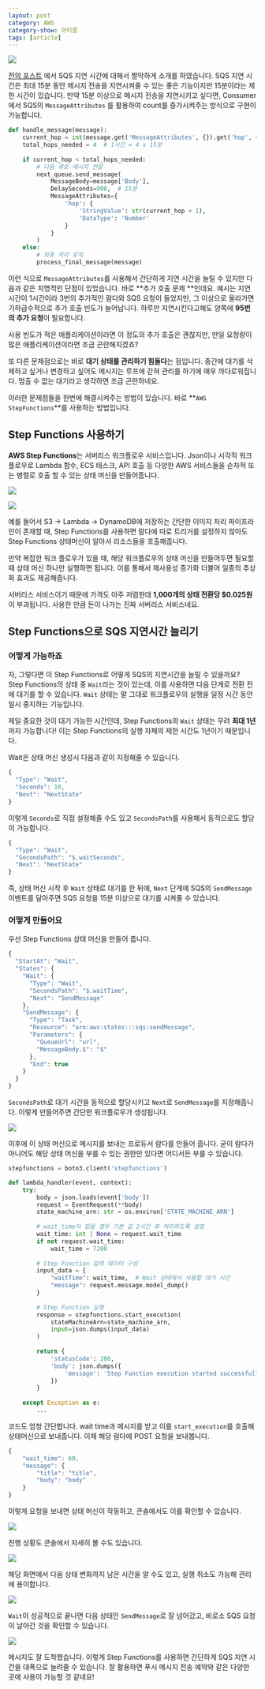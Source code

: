 ```yaml
---
layout: post
category: AWS
category-show: 아티클
tags: [article]
---
```


![](https://velog.velcdn.com/images/leehjhjhj/post/545c291c-b7bd-4e1b-956a-817735485063/image.png)


[전의 포스트](https://imasimdi.dev/aws/%EC%B9%BC%EB%9F%BC-%EC%86%8C%ED%94%84%ED%8A%B8%EC%9B%A8%EC%96%B4%EB%A1%9C-%EA%B7%80%EC%B0%AE%EC%9D%8C-%EB%8D%9C%EA%B8%B0) 에서 SQS 지연 시간에 대해서 짤막하게 소개를 하였습니다. SQS 지연 시간은 최대 15분 동안 메시지 전송을 지연시켜줄 수 있는 좋은 기능이지만 15분이라는 제한 시간이 있습니다. 만약 15분 이상으로 메시지 전송을 지연시키고 싶다면, Consumer에서 SQS의 `MessageAttributes` 를 활용하여 count를 증가시켜주는 방식으로 구현이 가능합니다.

```python
def handle_message(message):
    current_hop = int(message.get('MessageAttributes', {}).get('hop', {}).get('StringValue', '0'))
    total_hops_needed = 4  # 1시간 = 4 x 15분
    
    if current_hop < total_hops_needed:
        # 다음 큐로 메시지 전달
        next_queue.send_message(
            MessageBody=message['Body'],
            DelaySeconds=900,  # 15분
            MessageAttributes={
                'hop': {
                    'StringValue': str(current_hop + 1),
                    'DataType': 'Number'
                }
            }
        )
    else:
        # 최종 처리 로직
        process_final_message(message)
```

이런 식으로 `MessageAttributes`를 사용해서 간단하게 지연 시간을 늘릴 수 있지만 다음과 같은 치명적인 단점이 있었습니다. 바로 **추가 호출 문제 **인데요. 예시는 지연 시간이 1시간이라 3번의 추가적인 람다와 SQS 요청이 들었지만, 그 이상으로 올라가면 기하급수적으로 추가 호출 빈도가 늘어납니다. 하루만 지연시킨다고해도 양쪽에 **95번의 추가 요청**이 필요합니다.

사용 빈도가 적은 애플리케이션이라면 이 정도의 추가 호출은 괜찮지만, 만일 요청량이 많은 애플리케이션이라면 조금 곤란해지겠죠?

또 다른 문제점으로는 바로 **대기 상태를 관리하기 힘들다**는 점입니다. 중간에 대기를 삭제하고 싶거나 변경하고 싶어도 메시지는 루프에 갇혀 관리를 하기에 매우 까다로워집니다. 멈출 수 없는 대기라고 생각하면 조금 곤란하네요.

이러한 문제점들을 한번에 해결시켜주는 방법이 있습니다. 바로 **`AWS StepFunctions`**를 사용하는 방법입니다.

## Step Functions 사용하기

**AWS Step Functions**는 서버리스 워크플로우 서비스입니다. Json이나 시각적 워크플로우로 Lambda 함수, ECS 태스크, API 호출 등 다양한 AWS 서비스들을 순차적 또는 병렬로 호출 할 수 있는 상태 머신을 만들어줍니다.

![](https://velog.velcdn.com/images/leehjhjhj/post/acbaf902-acd4-454f-b2ee-6a03afc44844/image.png)

![](https://velog.velcdn.com/images/leehjhjhj/post/e828c0e6-f5a5-452c-9742-73c5b4c52ed9/image.png)


예를 들어서 S3 -> Lambda -> DynamoDB에 저장하는 간단한 이미지 처리 파이프라인이 존재할 때, Step Functions를 사용하면 람다에 따로 트리거를 설정하지 않아도 Step Functions 상태머신이 알아서 리소스들을 호출해줍니다.

만약 복잡한 워크 플로우가 있을 때, 해당 워크플로우의 상태 머신을 만들어두면 필요할 때 상태 머신 하나만 실행하면 됩니다. 이를 통해서 재사용성 증가화 더불어 일종의 추상화 효과도 제공해줍니다.

서버리스 서비스이기 때문에 가격도 아주 저렴한데 **1,000개의 상태 전환당 $0.025원**이 부과됩니다. 사용한 만큼 돈이 나가는 진짜 서버리스 서비스네요.

## Step Functions으로 SQS 지연시간 늘리기

### 어떻게 가능하죠

자, 그렇다면 이 Step Functions로 어떻게 SQS의 지연시간을 늘릴 수 있을까요? Step Functions의 상태 중 `Wait`라는 것이 있는데, 이를 사용하면 다음 단계로 전환 전에 대기를 할 수 있습니다. `Wait` 상태는 말 그대로 워크플로우의 실행을 일정 시간 동안 일시 중지하는 기능입니다.

제일 중요한 것이 대기 가능한 시간인데, Step Functions의 `Wait` 상태는 무려 **최대 1년**까지 가능합니다! 이는 Step Functions의 실행 자체의 제한 시간도 1년이기 때문입니다.

Wait은 상태 머신 생성시 다음과 같이 지정해줄 수 있습니다.

```javascript
{
  "Type": "Wait",
  "Seconds": 10,
  "Next": "NextState"
}
```

이렇게 `Seconds`로 직접 설정해줄 수도 있고 `SecondsPath`를 사용해서 동적으로도 할당이 가능합니다.

```javascript
{
  "Type": "Wait",
  "SecondsPath": "$.waitSeconds",
  "Next": "NextState"
}
```

즉, 상태 머신 시작 후 `Wait` 상태로 대기를 한 뒤에, `Next` 단계에 SQS의 `SendMessage` 이벤트를 달아주면 SQS 요청을 15분 이상으로 대기를 시켜줄 수 있습니다.

### 어떻게 만들어요

우선 Step Functions 상태 머신을 만들어 줍니다.

```javascript
{
  "StartAt": "Wait",
  "States": {
    "Wait": {
      "Type": "Wait",
      "SecondsPath": "$.waitTime",
      "Next": "SendMessage"
    },
    "SendMessage": {
      "Type": "Task",
      "Resource": "arn:aws:states:::sqs:sendMessage",
      "Parameters": {
        "QueueUrl": "url",
        "MessageBody.$": "$"
      },
      "End": true
    }
  }
}
```

`SecondsPath`로 대기 시간을 동적으로 할당시키고 `Next`로 `SendMessage`를 지정해줍니다. 이렇게 만들어주면 간단한 워크플로우가 생성됩니다.

![](https://velog.velcdn.com/images/leehjhjhj/post/06cdf4f7-ccb2-4d95-9491-0f047fe4e68d/image.png)

이후에 이 상태 머신으로 메시지를 보내는 프로듀서 람다를 만들어 줍니다. 굳이 람다가 아니어도 해당 상태 머신을 부를 수 있는 권한만 있다면 어디서든 부를 수 있습니다.

```python
stepfunctions = boto3.client('stepfunctions')

def lambda_handler(event, context):
    try:
        body = json.loads(event['body'])
        request = EventRequest(**body)
        state_machine_arn: str = os.environ['STATE_MACHINE_ARN']
        
        # wait_time이 없을 경우 기본 값 2시간 후 처리하도록 설정
        wait_time: int | None = request.wait_time
        if not request.wait_time:
            wait_time = 7200
        
        # Step Function 입력 데이터 구성
        input_data = {
            "waitTime": wait_time,  # Wait 상태에서 사용할 대기 시간
            "message": request.message.model_dump()
        }
        
        # Step Function 실행
        response = stepfunctions.start_execution(
            stateMachineArn=state_machine_arn,
            input=json.dumps(input_data)
        )
        
        return {
            'statusCode': 200,
            'body': json.dumps({
                'message': 'Step Function execution started successfully',
            })
        }
        
    except Exception as e:
		...
```

코드도 엄청 간단합니다. wait time과 메시지를 받고 이를 `start_execution`를 호출해 상태머신으로 보내줍니다. 이제 해당 람다에 POST 요청을 보내봅니다.

```javascript
{
    "wait_time": 60,
    "message": {
        "title": "title",
        "body": "body"
    }
}
```

이렇게 요청을 보내면 상태 머신이 작동하고, 콘솔에서도 이를 확인할 수 있습니다.

![](https://velog.velcdn.com/images/leehjhjhj/post/0162b942-3255-410a-9db7-2d22ee979cde/image.png)

진행 상황도 콘솔에서 자세히 볼 수도 있습니다.

![](https://velog.velcdn.com/images/leehjhjhj/post/df1d7108-baae-48b5-9a57-85163e4e373f/image.png)

해당 화면에서 다음 상태 변화까지 남은 시간을 알 수도 있고, 실행 취소도 가능해 관리에 용이합니다.

![](https://velog.velcdn.com/images/leehjhjhj/post/fd3cadaa-1d9a-4ae0-aea6-fd7fbe9a3cb7/image.png)

`Wait`이 성공적으로 끝나면 다음 상태인 `SendMessage`로 잘 넘어갔고, 비로소 SQS 요청이 날아간 것을 확인할 수 있습니다.

![](https://velog.velcdn.com/images/leehjhjhj/post/06f1f1c3-130f-42b0-965c-b97c995e9a5d/image.png)

메시지도 잘 도착했습니다. 이렇게 Step Functions를 사용하면 간단하게 SQS 지연 시간을 대폭으로 늘려줄 수 있습니다. 잘 활용하면 푸시 메시지 전송 예약와 같은 다양한 곳에 사용이 가능할 것 같네요!


